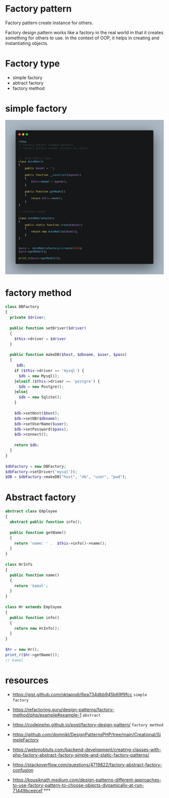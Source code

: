# Factory pattern

Factory pattern create instance for others.

Factory design pattern works like a factory in the real world in that it creates something for others to use. In the context of OOP, it helps in creating and instantiating objects.

# Factory type

* simple factory
* abtract factory
* factory method

# simple factory

![](factory-pattern-simple.png)

# factory method

```php
class DBFactory
{
  private $driver;

  public function setDriver($driver)
  {
    $this->driver = $driver
  }

  public function makeDB($host, $dbname, $user, $pass)
  {
     $db;
    if ($this->driver == 'mysql') {
      $db = new Mysql();
    }elseif ($this->driver == 'postgre') {
      $db = new Postgre();
    }else{
      $db = new Sqlite();
    }

    $db->setHost($host);
    $db->setDB($dbname);
    $db->setUserName($user);
    $db->setPassword($pass);
    $db->connect();

    return $db;
  }
}

$dbFactory = new DBFactory;
$dbFactory->setDriver('mysql'));
$DB = $dbFactory->makeDB("host", "db", "user", "pwd");
```
# Abstract factory

```php
abstract class Employee
{
  abstract public function info();

  public function getName()
  {
    return 'name: ' .  $this->info()->name();
  }
}

class HrInfo
{
  public function name()
  {
    return 'kamal';
  }
}

class Hr extends Employee
{
  public function info()
  {
    return new HrInfo();
  }
}

$hr = new Hr();
print_r($hr->getName());
// kamal
```

# resources
* https://gist.github.com/oktapodi/6ea734dbb945b69f9fcc `simple factory`
* https://refactoring.guru/design-patterns/factory-method/php/example#example-1 `abstract`
* https://codeinphp.github.io/post/factory-design-pattern/ `factory method`
* https://github.com/domnikl/DesignPatternsPHP/tree/main/Creational/SimpleFactory
* https://webmobtuts.com/backend-development/creating-classes-with-php-factory-abstract-factory-simple-and-static-factory-patterns/
* https://stackoverflow.com/questions/4719822/factory-abstract-factory-confusion

* https://kousiknath.medium.com/design-patterns-different-approaches-to-use-factory-pattern-to-choose-objects-dynamically-at-run-71449bceecef ***
